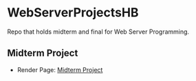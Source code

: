 # WebServerProjectsHB
Repo that holds midterm and final for Web Server Programming.  

## Midterm Project
- Render Page: [Midterm Project]()
